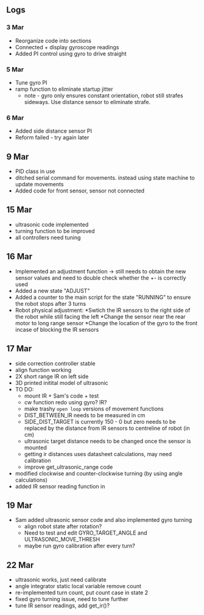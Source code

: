 

## Logs

### 3 Mar
  * Reorganize code into sections
  * Connected + display gyroscope readings
  * Added PI control using gyro to drive straight 

### 5 Mar
  * Tune gyro PI
  * ramp function to eliminate startup jitter
    * note - gyro only ensures constant orientation, robot still strafes sideways. Use distance sensor to eliminate strafe.

### 6 Mar
  * Added side distance sensor PI
  * Reform failed - try again later

## 9 Mar
  * PID class in use
  * ditched serial command for movements. instead using state machine to update movements
  * Added code for front sensor, sensor not connected

## 15 Mar
  * ultrasonic code implemented
  * turning function to be improved
  * all controllers need tuning

## 16 Mar
  * Implemented an adjustment function -> still needs to obtain the new sensor values and need to double check whether the +- is correctly used
  * Added a new state "ADJUST"
  * Added a counter to the main script for the state "RUNNING" to ensure the robot stops after 3 turns
  * Robot physical adjustment: *Swtich the IR sensors to the right side of the robot while still facing the left *Change the sensor near the rear motor to long range sensor *Change the location of the gyro to the front incase of blocking the IR sensors

## 17 Mar
  * side correction controller stable
  * align function working 
  * 2X short range IR on left side
  * 3D printed initital model of ultrasonic
  * TO DO:
    * mount IR + Sam's code + test
    * cw function redo using gyro? IR?
    * make trashy `open loop` versions of movement functions
    * DIST_BETWEEN_IR needs to be measured in cm
    * SIDE_DIST_TARGET is currently 150 - 0 but zero needs to be replaced by the distance from IR sensors to centreline of robot (in cm)
    * ultrasonic target distance needs to be changed once the sensor is mounted
    * getting ir distances uses datasheet calculations, may need calibration
    * improve get_ultrasonic_range code
  * modified clockwise and counter-clockwise turning (by using angle calculations)
  * added IR sensor reading function in 
  
 ## 19 Mar
  * Sam added ultrasonic sensor code and also implemented gyro turning
	* align robot state after rotation?
	* Need to test and edit GYRO_TARGET_ANGLE and ULTRASONIC_MOVE_THRESH
	* maybe run gyro calibration after every turn?

## 22 Mar
  * ultrasonic works, just need calibrate
  * angle integrator static local variable remove count
  * re-implemented turn count, put count case in state 2
  * fixed gyro turning issue, need to tune further
  * tune IR sensor readings, add get_ir()?
  
    
	

  
  

  
  